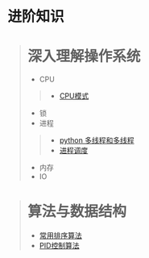 # 进阶知识

># 深入理解操作系统
>* CPU
>>* [CPU模式](/highlevel/cpu_mode.md) 
>
>* 锁
>* 进程
>>* [python 多线程和多线程](/python_knowlege/Python-100-Days-master/Day01-15/13.进程和线程.md)
>>* [进程调度](/highlevel/Process_scheduling.md) 
>* 内存
>* IO

># 算法与数据结构
>* [常用排序算法](/highlevel/sort_algorithm.md)
>* [PID控制算法](/highlevel/pid.md)
> 



